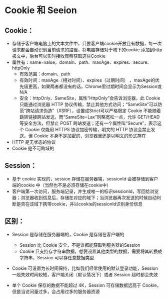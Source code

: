 # Cookie 和 Seeion
## Cookie：
- 存储于客户端电脑上的文本文件中，只要客户端cookie开放且有数据，每一次请求都会自动识别当前请求的路径，将电脑存储对于域下的cookie 添加到http报文中，后台可以实时接收观察获取这些Cookie
- 属性有：name=value，domain、path、maxAge、expires、secure、httpOnly
    - 有效范围：domain、path
    - 有效时间：maxAge（相对时间）、expires（过期时间） ，maxAge的优先级更高，如果两者都没有的话，Chrome里过期时间会显示为Session或N/A
    - 安全：httpOnly、SameSite，属性“HttpOnly”会告诉浏览器，此 Cookie 只能通过浏览器 HTTP 协议传输，禁止其他方式访问；“SameSite”可以防范“跨站请求伪造”（XSRF），设置成Strict可以严格限定 Cookie 不能随着跳转链接跨站发送，而“SameSite=Lax”则略宽松一点，允许 GET/HEAD 等安全方法，但禁止 POST 跨站发送；还有一个属性叫“Secure”，表示这个 Cookie 仅能用 HTTPS 协议加密传输，明文的 HTTP 协议会禁止发送。但 Cookie 本身不是加密的，浏览器里还是以明文的形式存在
- HTTP 是无状态的协议
- Cookie 是不可跨域的

## Session：
- 基于 cookie 实现的，session 存储在服务器端，sessionId 会被存储到客户端的cookie 中（当然也不是必须存储在cookie中）
- 客户端第一次访问，服务端记录，并生成唯一的标识sessionId，写回给浏览器；浏览器收到信息后，存储在对应的域下；当浏览器再次发送的时候自动判断是否在该域下携带cookie，并以cookie的sessionId识别身份信息

## 区别：
- Session 是存储在服务器端的，Cookie 是存储在客户端的
  - Session 比 Cookie 安全，不是谁都能获取到服务器的Session
  -  Cookie 只支持存字符串数据，想要设置其他类型的数据，需要将其转换成字符串，Session 可以存任意数据类型

- Cookie 可设置为长时间保持，比如我们经常使用的默认登录功能，Session 一般失效时间较短，客户端关闭（默认情况下）或者 Session 超时都会失效

- 单个 Cookie 保存的数据不能超过 4K，Session 可存储数据远高于 Cookie，但是当访问量过多，会占用过多的服务器资源